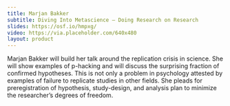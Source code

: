 ```yaml
---
title: Marjan Bakker
subtitle: Diving Into Metascience – Doing Research on Research
slides: https://osf.io/hmpxg/
video: https://via.placeholder.com/640x480
layout: product
---
```

Marjan Bakker will build her talk around the replication crisis in science. She will show examples of p-hacking and will discuss the surprising fraction of confirmed hypotheses. This is not only a problem in psychology attested by examples of failure to replicate studies in other fields. She pleads for preregistration of hypothesis, study-design, and analysis plan to minimize the researcher’s degrees of freedom.
